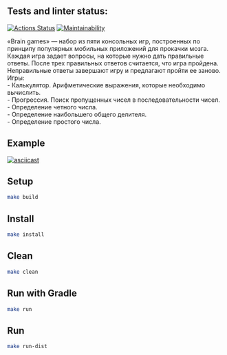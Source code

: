## Tests and linter status:
[![Actions Status](https://github.com/kitdim/java-project-61/workflows/hexlet-check/badge.svg)](https://github.com/kitdim/java-project-61/actions)
[![Maintainability](https://api.codeclimate.com/v1/badges/466e32da2c47732c7d19/maintainability)](https://codeclimate.com/github/kitdim/java-project-61/maintainability)

«Brain games» — набор из пяти консольных игр, построенных по принципу популярных мобильных приложений для прокачки мозга. Каждая игра задает вопросы, на которые нужно дать правильные ответы. После трех правильных ответов считается, что игра пройдена. Неправильные ответы завершают игру и предлагают пройти ее заново.
<br/>
Игры:
<br/>- Калькулятор. Арифметические выражения, которые необходимо вычислить.
<br/>- Прогрессия. Поиск пропущенных чисел в последовательности чисел.
<br/>- Определение четного числа.
<br/>- Определение наибольшего общего делителя.
<br/>- Определение простого числа.
    
## Example
[![asciicast](https://asciinema.org/a/604857.svg)](https://asciinema.org/a/604857)

## Setup

```bash
make build
```

## Install

```bash
make install
```

## Clean

```bash
make clean
```

## Run with Gradle

```bash
make run
```

## Run

```bash
make run-dist
```
